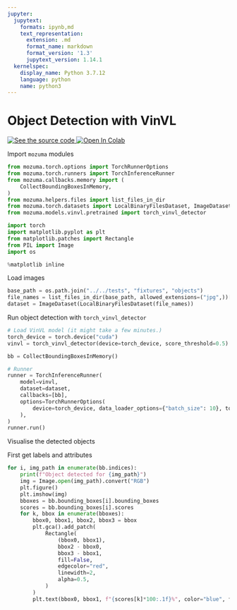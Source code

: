 ```yaml
---
jupyter:
  jupytext:
    formats: ipynb,md
    text_representation:
      extension: .md
      format_name: markdown
      format_version: '1.3'
      jupytext_version: 1.14.1
  kernelspec:
    display_name: Python 3.7.12
    language: python
    name: python3
---
```


# Object Detection with VinVL


<a target="_blank" href="https://github.com/mozuma/mozuma/blob/master/docs/examples/vinvl.ipynb">
  <img src="https://img.shields.io/static/v1?label=&message=See%20the%20source%20code&color=blue&logo=github&labelColor=black" alt="See the source code"/>
</a>
<a target="_blank" href="https://colab.research.google.com/github/mozuma/mozuma/blob/master/docs/examples/vinvl.ipynb">
  <img src="https://colab.research.google.com/assets/colab-badge.svg" alt="Open In Colab"/>
</a>

Import `mozuma` modules

```python
from mozuma.torch.options import TorchRunnerOptions
from mozuma.torch.runners import TorchInferenceRunner
from mozuma.callbacks.memory import (
    CollectBoundingBoxesInMemory,
)
from mozuma.helpers.files import list_files_in_dir
from mozuma.torch.datasets import LocalBinaryFilesDataset, ImageDataset
from mozuma.models.vinvl.pretrained import torch_vinvl_detector

import torch
import matplotlib.pyplot as plt
from matplotlib.patches import Rectangle
from PIL import Image
import os

%matplotlib inline
```

Load images

```python
base_path = os.path.join("../../tests", "fixtures", "objects")
file_names = list_files_in_dir(base_path, allowed_extensions=("jpg",))[:50]
dataset = ImageDataset(LocalBinaryFilesDataset(file_names))
```

Run object detection with `torch_vinvl_detector`

```python
# Load VinVL model (it might take a few minutes.)
torch_device = torch.device("cuda")
vinvl = torch_vinvl_detector(device=torch_device, score_threshold=0.5)

bb = CollectBoundingBoxesInMemory()

# Runner
runner = TorchInferenceRunner(
    model=vinvl,
    dataset=dataset,
    callbacks=[bb],
    options=TorchRunnerOptions(
        device=torch_device, data_loader_options={"batch_size": 10}, tqdm_enabled=True
    ),
)
runner.run()
```

Visualise the detected objects


First get labels and attributes

```python
for i, img_path in enumerate(bb.indices):
    print(f"Object detected for {img_path}")
    img = Image.open(img_path).convert("RGB")
    plt.figure()
    plt.imshow(img)
    bboxes = bb.bounding_boxes[i].bounding_boxes
    scores = bb.bounding_boxes[i].scores
    for k, bbox in enumerate(bboxes):
        bbox0, bbox1, bbox2, bbox3 = bbox
        plt.gca().add_patch(
            Rectangle(
                (bbox0, bbox1),
                bbox2 - bbox0,
                bbox3 - bbox1,
                fill=False,
                edgecolor="red",
                linewidth=2,
                alpha=0.5,
            )
        )
        plt.text(bbox0, bbox1, f"{scores[k]*100:.1f}%", color="blue", fontsize=12)
```
